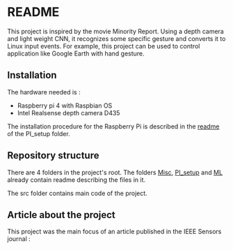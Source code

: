 # README

This project is inspired by the movie Minority Report. Using a depth camera and light weight CNN, it recognizes some specific gesture and converts it to Linux input events. For example, this project can be used to control application like Google Earth with hand gesture. 

## Installation 

The hardware needed is :

- Raspberry pi 4 with Raspbian OS
-  Intel Realsense depth camera D435

The installation procedure for the Raspberry Pi is described in the [readme](PI_setup/README.md) of the PI_setup folder.  

## Repository structure

There are 4 folders in the project's root. The folders [Misc](Misc/README.md), [PI_setup](PI_setup/README.md) and [ML](ML/README.md) already contain readme describing the files in it. 

The src folder contains main code of the project. 

## Article about the project

This project was the main focus of an article published in the IEEE Sensors journal : 

